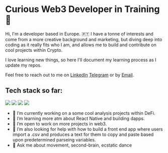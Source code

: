 # Curious Web3 Developer in Training 🤖

Hi, I'm a developer based in Europe. 🇵🇹
I have a tonne of interests and come from a more creative background and marketing, but diving deep into coding as it really fits who I am, and allows me to build and contribute on cool projects within Crypto.

I love learning new things, so here I'll document my learning process as I update my repos. 

Feel free to reach out to me on [LinkedIn](https://www.linkedin.com/in/henrywillmott/) [Telegram](https://t.me/kokosthief) or by [Email](mailto:hello@hrwillmott.com).

## Tech stack so far:
![](https://img.shields.io/badge/Code-Git-informational?style=flat&logo=Git&logoColor=f05032&color=20232a)
![](https://img.shields.io/badge/Code-HTML5-informational?style=flat&logo=HTML5&logoColor=e34f26&color=20232a)
![](https://img.shields.io/badge/Code-CSS3-informational?style=flat&logo=CSS3&logoColor=157286&color=20232a)
![](https://img.shields.io/badge/Code-JavaScript_(ES6+)-informational?style=flat&logo=JavaScript&logoColor=f7df1e&color=20232a)

- 🔭 I’m currently working on a some cool analysis projects within DeFi. 
- 🌱 I’m learning more atm about React Native and building dapps.
- 👯 I’m open to work on more projects in web3.
- 🤔 I’m also looking for help with how to build a front end app where users import a .csv and produces a text for them to copy and paste based upon predetermined parseing variables.
- 💬 Ask me about movement, second-brain, ecstatic dance
